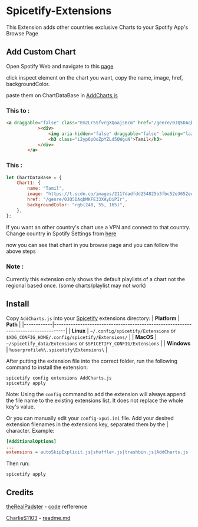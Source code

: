 # Spicetify-Extensions

This Extension adds other countries exclusive Charts to your Spotify App's Browse Page

## Add Custom Chart
Open Spotify Web and navigate to this [page](https://open.spotify.com/search)

click inspect element on the chart you want, copy the name, image, href, backgroundColor.

paste them on ChartDataBase in [AddCharts.js](https://github.com/Tetrax-10/Spicetify-Extensions/blob/master/Add-Charts/AddCharts.js)

### This to :

```html
<a draggable="false" class="Em2LrSSfvrgXQoajs6cm" href="/genre/0JQ5DAqbMKFE33XAyDiPIr" style="background-color: rgb(240, 55, 165)"
            ><div>
                <img aria-hidden="false" draggable="false" loading="lazy" src="https://t.scdn.co/images/2117dadfdd254825b3fbc52e3652ed56.jpeg" alt="" class="mMx2LUixlnN_Fu45JpFB tV9cjMpTPaykKsn2OVsw" />
                <h3 class="i2yp6pOoZpYZLd5QWguN">Tamil</h3>
            </div>
        </a>
```

### This :
```javascript
let ChartDataBase = {
    Chart1: {
        name: "Tamil",
        image: "https://t.scdn.co/images/2117dadfdd254825b3fbc52e3652ed56.jpeg",
        href: "/genre/0JQ5DAqbMKFE33XAyDiPIr",
        backgroundColor: "rgb(240, 55, 165)",
    },
};
```

If you want an other country's chart use a VPN and connect to that country. Change country in Spotify Settings from [here](https://www.spotify.com/us/account/profile/)

now you can see that chart in you browse page and you can follow the above steps

### Note :

Currently this extension only shows the default playlists of a chart not the regional based once.
(some charts/playlist may not work)

## Install
Copy `AddCharts.js` into your [Spicetify](https://github.com/khanhas/spicetify-cli) extensions directory:
| **Platform** | **Path**                                                                            |
|------------|-----------------------------------------------------------------------------------|
| **Linux**      | `~/.config/spicetify/Extensions` or `$XDG_CONFIG_HOME/.config/spicetify/Extensions/` |
| **MacOS**      | `~/spicetify_data/Extensions` or `$SPICETIFY_CONFIG/Extensions`                      |
| **Windows**    | `%userprofile%\.spicetify\Extensions\`                                              |

After putting the extension file into the correct folder, run the following command to install the extension:
```
spicetify config extensions AddCharts.js
spicetify apply
```
Note: Using the `config` command to add the extension will always append the file name to the existing extensions list. It does not replace the whole key's value.

Or you can manually edit your `config-xpui.ini` file. Add your desired extension filenames in the extensions key, separated them by the | character.
Example:

```ini
[AdditionalOptions]
...
extensions = autoSkipExplicit.js|shuffle+.js|trashbin.js|AddCharts.js
```

Then run:

```
spicetify apply
```

## Credits
[theRealPadster](https://github.com/theRealPadster) - [code](https://github.com/theRealPadster/spicetify-hide-podcasts/blob/main/hidePodcasts.js) refference

[CharlieS1103](https://github.com/CharlieS1103) - [readme.md](https://github.com/CharlieS1103/spicetify-extensions/blob/main/adblock/README.md)
